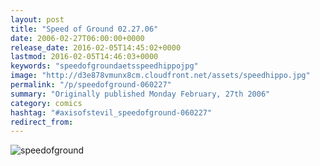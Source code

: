```yaml
---
layout: post
title: "Speed of Ground 02.27.06"
date: 2006-02-27T06:00:00+0000
release_date: 2016-02-05T14:45:02+0000
lastmod: 2016-02-05T14:46:03+0000
keywords: "speedofgroundaetsspeedhippojpg"
image: "http://d3e878vmunx8cm.cloudfront.net/assets/speedhippo.jpg"
permalink: "/p/speedofground-060227"
summary: "Originally published Monday February, 27th 2006"
category: comics
hashtag: "#axisofstevil_speedofground-060227"
redirect_from:
---
```


![speedofground](http://d3e878vmunx8cm.cloudfront.net/assets/speedhippo.jpg)
